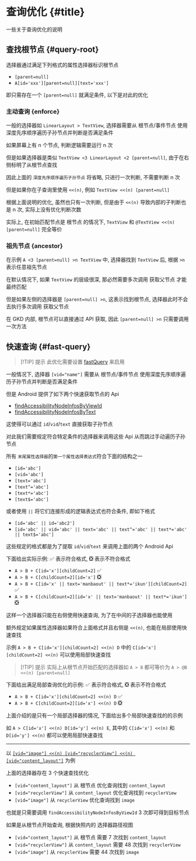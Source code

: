 # 查询优化 {#title}

一些关于查询优化的说明

## 查找根节点 {#query-root}

选择器通过满足下列格式的属性选择器标识根节点

- `[parent=null]`
- `A[id='xxx'][parent=null][text='xxx']`

即只需存在一个 `[parent=null]` 就满足条件, 以下是对此的优化

### 主动查询 {enforce}

一般的选择器如 `LinearLayout > TextView`, 选择器需要从 根节点/事件节点 使用深度先序顺序遍历子孙节点并判断是否满足条件

如果屏幕上有 n 个节点, 判断逻辑需要运行 n 次

但是如果选择器是类似 `TextView <3 LinearLayout <2 [parent=null]`, 由于在右侧标明了从根节点查找

因此上面的 `深度先序顺序遍历子孙节点` 将省略, 只进行一次判断, 不需要判断 n 次

但是如果你在子查询里使用 `<<(n)`, 例如 `TextView <<(n) [parent=null]`

根据上面说明的优化, 虽然也只有一次判断, 但是由于 `<<(n)` 导致内部的子判断也是 n 次, 实际上没有优化判断次数

实际上, 在初始匹配节点是 根节点 的情况下, `TextView` 和 `@TextView <<(n) [parent=null]` 完全等价

### 祖先节点 {ancestor}

在示例 `A <3 [parent=null] >n TextView` 中, 选择器找到 `TextView` 后, 根据 `>n` 表示任意祖先节点

在默认情况下, 如果 `TextView` 的层级很深, 那必然需要多次调用 获取父节点 才能最终匹配

但是如果左侧的选择器是 `[parent=null] >n`, 这表示找到根节点, 选择器此时不会去执行多次调用 获取父节点

在 GKD 内部, 根节点可以直接通过 API 获取, 因此 `[parent=null] >n` 只需要调用一次方法

## 快速查询 {#fast-query}

> [!TIP] 提示
> 此优化需要设置 [fastQuery](/api/interfaces/RawCommonProps#fastquery) 来启用

一般情况下, 选择器 `[vid="name"]` 需要从 根节点/事件节点 使用深度先序顺序遍历子孙节点并判断是否满足条件

但是 Android 提供了如下两个快速获取节点的 Api

- [findAccessibilityNodeInfosByViewId](https://developer.android.google.cn/reference/android/view/accessibility/AccessibilityNodeInfo#findAccessibilityNodeInfosByViewId(java.lang.String))
- [findAccessibilityNodeInfosByText](https://developer.android.google.cn/reference/android/view/accessibility/AccessibilityNodeInfo#findAccessibilityNodeInfosByText(java.lang.String))

这使得可以通过 `id`/`vid`/`text` 直接获取子孙节点

对此我们需要规定符合特定条件的选择器来调用这些 Api 从而跳过手动遍历子孙节点

所有 `末尾属性选择器`的`第一个属性选择表达式`符合下面的结构之一

- `[id='abc']`
- `[vid='abc']`
- `[text='abc']`
- `[text^='abc']`
- `[text*='abc']`
- `[text$='abc']`

或者使用 `||` 将它们连接形成的逻辑表达式也符合条件, 即如下格式

- `[id='abc' || id='abc2']`
- `[id='abc' || vid='abc' || text='abc' || text^='abc' || text*='abc' || text$='abc']`

这些规定的格式都是为了提取 `id`/`vid`/`text` 来调用上面的两个 Android Api

下面给出实际示例: ✅ 表示符合格式, ❎ 表示不符合格式

- `A > B + C[id='x'][childCount=2]` ✅
- `A > B + C[childCount=2][id='x']` ❎
- `A > B + C[id='x' || text='manbaout' || text*='ikun'][childCount=2]` ✅
- `A > B + C[childCount=2][id='x' || text='manbaout' || text*='ikun']` ❎

这样一个选择器只能在右侧使用快速查询, 为了在中间的子选择器也能使用

额外规定如果属性选择器如果符合上面格式并且右侧是 `<<(n)`, 也能在局部使用快速查找

示例 `A > B + C[id='x'][childCount=2] <<(n) D` 中的 `C[id='x'][childCount=2] <<(n)` 可以使用局部快速查找

> [!TIP] 提示
> 实际上从根节点开始匹配的选择器如 `A > B` 都可等价为 `A > @B <<(n) [parent=null]`

下面给出满足局部查询优化的示例: ✅ 表示符合格式, ❎ 表示不符合格式

- `A > B + C[id='x'][childCount=2] <<(n) D` ✅
- `A > B + C[childCount=2][id='x'] <<(n) D` ❎

上面介绍的是只有一个局部选择器的情况, 下面给出多个局部快速查找的的示例

如 `A > C[id='x'] <<(n) D[id='y'] <<(n) E`, 其中的 `C[id='x'] <<(n)` 和 `D[id='y'] <<(n)` 都可以使用局部快速查找

---

以 [`[vid="image"] <<(n) [vid="recyclerView"] <<(n) [vid="content_layout"]`](https://i.gkd.li/i/16201605?gkd=W3ZpZD0iaW1hZ2UiXSA8PG4gW3ZpZD0icmVjeWNsZXJWaWV3Il0gPDxuIFt2aWQ9ImNvbnRlbnRfbGF5b3V0Il0) 为例

上面的选择器存在 3 个快速查找优化

- `[vid="content_layout"]` 从 根节点 优化查询找到 `content_layout`
- `[vid="recyclerView"]` 从 `content_layout` 优化查询找到 `recyclerView`
- `[vid="image"]` 从 `recyclerView` 优化查询找到 `image`

也就是只需要调用 `findAccessibilityNodeInfosByViewId` 3 次即可得到目标节点

如果是从根节点开始查询, 根据快照内的 选择器路径视图

- `[vid="content_layout"]` 从 根节点 需要 7 次找到 `content_layout`
- `[vid="recyclerView"]` 从 `content_layout` 需要 48 次找到 `recyclerView`
- `[vid="image"]` 从 `recyclerView` 需要 44 次找到 `image`
